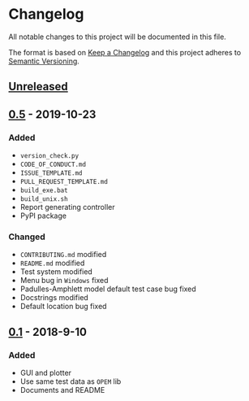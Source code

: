 # Changelog
All notable changes to this project will be documented in this file.

The format is based on [Keep a Changelog](http://keepachangelog.com/en/1.0.0/)
and this project adheres to [Semantic Versioning](http://semver.org/spec/v2.0.0.html).

## [Unreleased]
## [0.5] - 2019-10-23
### Added
- `version_check.py`
- `CODE_OF_CONDUCT.md`
- `ISSUE_TEMPLATE.md`
- `PULL_REQUEST_TEMPLATE.md`
- `build_exe.bat`
- `build_unix.sh`
- Report generating controller
- PyPI package
### Changed
- `CONTRIBUTING.md` modified
- `README.md` modified
- Test system modified
- Menu bug in `Windows` fixed
- Padulles-Amphlett model default test case bug fixed
- Docstrings modified
- Default location bug fixed
## [0.1] - 2018-9-10
### Added
- GUI and plotter
- Use same test data as `OPEM` lib
- Documents and README


[Unreleased]: https://github.com/ECSIM/gopem/compare/v0.5...develop
[0.5]: https://github.com/ECSIM/gopem/compare/v0.1...v0.5
[0.1]: https://github.com/ECSIM/gopem/compare/0f35fc9...v0.1
